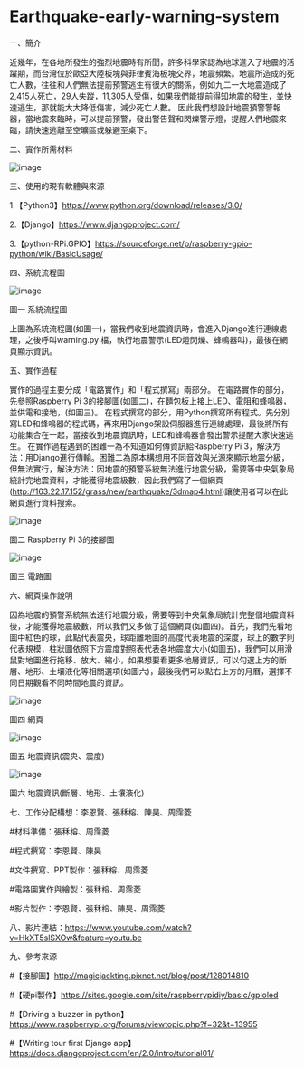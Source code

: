 # Earthquake-early-warning-system
一、簡介

近幾年，在各地所發生的強烈地震時有所聞，許多科學家認為地球進入了地震的活躍期，而台灣位於歐亞大陸板塊與菲律賓海板塊交界，地震頻繁。地震所造成的死亡人數，往往和人們無法提前預警逃生有很大的關係，例如九二一大地震造成了2,415人死亡，29人失蹤，11,305人受傷，如果我們能提前得知地震的發生，並快速逃生，那就能大大降低傷害，減少死亡人數。
因此我們想設計地震預警警報器，當地震來臨時，可以提前預警，發出警告聲和閃爍警示燈，提醒人們地震來臨，請快速逃離至空曠區或躲避至桌下。
    
二、實作所需材料

![image](https://github.com/NCNU-OpenSource/Earthquake-early-warning-system/blob/master/0.png)

三、使用的現有軟體與來源

1.【Python3】https://www.python.org/download/releases/3.0/

2.【Django】https://www.djangoproject.com/

3.【python-RPi.GPIO】https://sourceforge.net/p/raspberry-gpio-python/wiki/BasicUsage/

四、系統流程圖

![image](https://github.com/NCNU-OpenSource/Earthquake-early-warning-system/blob/master/1..png)
 
圖一 系統流程圖

上圖為系統流程圖(如圖一)，當我們收到地震資訊時，會進入Django進行連線處理，之後呼叫warning.py 檔，執行地震警示(LED燈閃爍、蜂鳴器叫)，最後在網頁顯示資訊。

五、實作過程

實作的過程主要分成「電路實作」和「程式撰寫」兩部分。
在電路實作的部分，先參照Raspberry Pi 3的接腳圖(如圖二)，在麵包板上接上LED、電阻和蜂鳴器，並供電和接地，(如圖三)。
在程式撰寫的部分，用Python撰寫所有程式。先分別寫LED和蜂鳴器的程式碼，再來用Django架設伺服器進行連線處理，最後將所有功能集合在一起，當接收到地震資訊時，LED和蜂鳴器會發出警示提醒大家快速逃生。
在實作過程遇到的困難一為不知道如何傳資訊給Raspberry Pi 3，解決方法：用Django進行傳輸。困難二為原本構想用不同音效與光源來顯示地震分級，但無法實行，解決方法：因地震的預警系統無法進行地震分級，需要等中央氣象局統計完地震資料，才能獲得地震級數，因此我們寫了一個網頁(http://163.22.17.152/grass/new/earthquake/3dmap4.html)讓使用者可以在此網頁進行資料搜索。
    
![image](https://github.com/NCNU-OpenSource/Earthquake-early-warning-system/blob/master/2..png)
 
圖二 Raspberry Pi 3的接腳圖

 ![image](https://github.com/NCNU-OpenSource/Earthquake-early-warning-system/blob/master/3..png)
 
圖三 電路圖

六、網頁操作說明

因為地震的預警系統無法進行地震分級，需要等到中央氣象局統計完整個地震資料後，才能獲得地震級數，所以我們又多做了這個網頁(如圖四)。首先，我們先看地圖中紅色的球，此點代表震央，球距離地圖的高度代表地震的深度，球上的數字則代表規模，柱狀圖依照下方震度對照表代表各地震度大小(如圖五)，我們可以用滑鼠對地圖進行拖移、放大、縮小，如果想要看更多地層資訊，可以勾選上方的斷層、地形、土壤液化等相關選項(如圖六)，最後我們可以點右上方的月曆，選擇不同日期觀看不同時間地震的資訊。
 
![image](https://github.com/NCNU-OpenSource/Earthquake-early-warning-system/blob/master/4..png)
 
圖四 網頁

![image](https://github.com/NCNU-OpenSource/Earthquake-early-warning-system/blob/master/5..png)
 
圖五 地震資訊(震央、震度)

 ![image](https://github.com/NCNU-OpenSource/Earthquake-early-warning-system/blob/master/6..png)
 
圖六 地震資訊(斷層、地形、土壤液化)

七、工作分配構想：李恩賢、張秝榕、陳昊、周霈菱

#材料準備：張秝榕、周霈菱

#程式撰寫：李恩賢、陳昊

#文件撰寫、PPT製作：張秝榕、周霈菱

#電路圖實作與繪製：張秝榕、周霈菱

#影片製作：李恩賢、張秝榕、陳昊、周霈菱

八、影片連結：https://www.youtube.com/watch?v=HkXT5slSXOw&feature=youtu.be

九、參考來源

#【接腳圖】http://magicjackting.pixnet.net/blog/post/128014810

#【硬pi製作】https://sites.google.com/site/raspberrypidiy/basic/gpioled

#【Driving a buzzer in python】https://www.raspberrypi.org/forums/viewtopic.php?f=32&t=13955

#【Writing tour first Django app】https://docs.djangoproject.com/en/2.0/intro/tutorial01/
